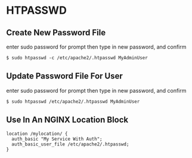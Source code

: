# HTPASSWD

## Create New Password File
enter sudo password for prompt
then type in new password, and confirm
```console
$ sudo htpasswd -c /etc/apache2/.htpasswd MyAdminUser
```
## Update Password File For User
enter sudo password for prompt
then type in new password, and confirm
```console
$ sudo htpasswd /etc/apache2/.htpasswd MyAdminUser
```

## Use In An NGINX Location Block
```
location /mylocation/ {
  auth_basic "My Service With Auth";
  auth_basic_user_file /etc/apache2/.htpasswd;
}
```
